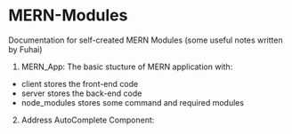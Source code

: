 # MERN-Modules
Documentation for self-created MERN Modules (some useful notes written by Fuhai)

1. MERN_App:
The basic stucture of MERN application with:
- client stores the front-end code
- server stores the back-end code
- node_modules stores some command and required modules

2. Address AutoComplete Component: 
